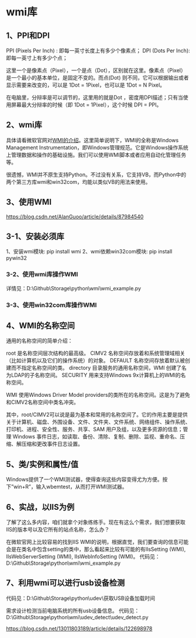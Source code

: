# wmi库

## 1、PPI和DPI
PPI (Pixels Per Inch) : 即每一英寸长度上有多少个像素点；
DPI (Dots Per Inch): 即每一英寸上有多少个点；

这里一个是像素点（Pixel），一个是点（Dot），区别就在这里。像素点（Pixel）是一个最小的基本单位，是固定不变的。而点(Dot) 则不同，它可以根据输出或者显示需要来改变的，可以是 1Dot = 1Pixel，也可以是 1Dot = N Pixel。

在电脑里，分辩率是可以调节的，这里用的就是Dot ，密度用DPI描述；只有当使用屏幕最大分辩率的时候（即 1Dot = 1Pixel），这个时候 DPI = PPI。

## 2、wmi库
具体请看微软官网对[WMI的介绍](https://docs.microsoft.com/zh-cn/windows/win32/wmisdk/wmi-start-page?redirectedfrom=MSDN)。这里简单说明下，WMI的全称是Windows Management Instrumentation，即Windows管理规范。它是Windows操作系统上管理数据和操作的基础设施。我们可以使用WMI脚本或者应用自动化管理任务等。

很遗憾，WMI并不原生支持Python。不过没有关系，它支持VB，而Python中的两个第三方库wmi和win32com，均能以类似VB的用法来使用。

## 3、使用WMI
https://blog.csdn.net/AlanGuoo/article/details/87984540

## 3-1、安装必须库
1、安装wmi模块: pip install wmi
2、wmi依赖win32com模块: pip install pywin32

### 3-2、使用wmi库操作WMI
详情见：D:\Github\Storage\python\wmi\wmi_example.py

### 3-3、使用win32com库操作WMI

## 4、WMI的名称空间
通用的名称空间的简单介绍：

root 是名称空间层次结构的最高级。
CIMV2 名称空间存放着和系统管理域相关（比如计算机以及它们的操作系统）的对象。
DEFAULT 名称空间存放着默认被创建而不指定名称空间的类。
directory 目录服务的通用名称空间，WMI 创建了名为LDAP的子名称空间。
SECURITY 用来支持Windows 9x计算机上的WMI的名称空间。

WMI 使用Windows Driver Model providers的类所在的名称空间。这是为了避免和CIMV2名称空间中类名冲突。

其中，root/CIMV2可以说是最为基本和常用的名称空间了。它的作用主要是提供关于计算机、磁盘、外围设备、文件、文件夹、文件系统、网络组件、操作系统、打印机、进程、安全性、服务、共享、SAM 用户及组，以及更多资源的信息；管理 Windows 事件日志，如读取、备份、清除、复制、删除、监视、重命名、压缩、解压缩和更改事件日志设置。

## 5、类/实例和属性/值
Windows提供了一个WMI测试器，使得查询这些内容变得尤为方便。按下”win+R”，输入wbemtest，从而打开WMI测试器。

## 6、实战，以IIS为例
了解了这么多内容，咱们就拿个对象练练手。现在有这么个需求，我们想要获取IIS的版本号以及它所有的站点名称，怎么办？

在微软官网上比较容易的找到IIS WMI的说明，根据直觉，我们要查询的信息可能会是在类名中包含setting的类中，那么看起来比较有可能的有IIsSetting (WMI), IIsWebServerSetting (WMI), IIsWebInfoSetting (WMI)。
代码见：D:\Github\Storage\python\wmi\wmi_example.py

## 7、利用wmi可以进行usb设备检测
代码见：D:\Github\Storage\python\udev\获取USB设备加载时间

需求设计检测当前电脑系统的所有usb设备信息。
代码见：D:\Github\Storage\python\wmi\udev_detect\udev_detect.py

https://blog.csdn.net/13011803189/article/details/122698978









